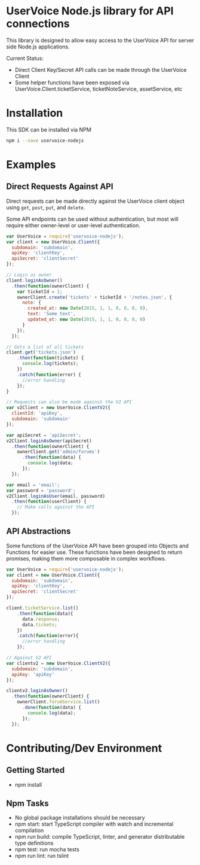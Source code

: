 UserVoice Node.js library for API connections
============================================

This library is designed to allow easy access to the UserVoice API for server side Node.js applications.

Current Status:
* Direct Client Key/Secret API calls can be made through the UserVoice Client
* Some helper functions have been exposed via UserVoice.Client.ticketService, ticketNoteService, assetService, etc

Installation
============

This SDK can be installed via NPM

```sh
npm i --save uservoice-nodejs
```

Examples
========

Direct Requests Against API
---------------
Direct requests can be made directly against the UserVoice client object using `get`, `post`, `put`, and `delete`.

Some API endpoints can be used without authentication, but most will require either owner-level or user-level authentication.

```javascript
var UserVoice = require('uservoice-nodejs');
var client = new UserVoice.Client({
  subdomain: 'subdomain',
  apiKey: 'clientKey',
  apiSecret: 'clientSecret'
});

// Login as owner
client.loginAsOwner()
  .then(function(ownerClient) {
    var ticketId = 1;
    ownerClient.create('tickets' + ticketId + '/notes.json', {
      note: {
        created_at: new Date(2015, 1, 1, 0, 0, 0, 0),
        text: 'Some text',
        updated_at: new Date(2015, 1, 1, 0, 0, 0, 0)
      }
    });
  });

// Gets a list of all tickets
client.get('tickets.json')
    .then(function(tickets) {
      console.log(tickets);
    })
    .catch(function(error) {
      //error handling
    });
}

// Requests can also be made against the V2 API
var v2Client = new UserVoice.ClientV2({
  clientId: 'apiKey',
  subdomain: 'subdomain'
});

var apiSecret = 'apiSecret';
v2Client.loginAsOwner(apiSecret)
  .then(function(ownerClient) {
    ownerClient.get('admin/forums')
      .then(function(data) {
        console.log(data;
      });
  });

var email = 'email';
var password = 'password';
v2Client.loginAsUser(email, password)
  .then(function(userClient) {
    // Make calls against the API
  });

```

API Abstractions
----------------
Some functions of the UserVoice API have been grouped into Objects and Functions for easier use.
These functions have been designed to return promises, making them more composable in complex workflows.

```javascript
var UserVoice = require('uservoice-nodejs');
var client = new UserVoice.Client({
  subdomain: 'subdomain',
  apiKey: 'clientKey',
  apiSecret: 'clientSecret'
});

client.ticketService.list()
    .then(function(data){
      data.response;
      data.tickets;
    })
    .catch(function(error){
      //error handling
    });

// Against V2 API
var clientv2 = new UserVoice.ClientV2({
  subdomain: 'subdomain',
  apiKey: 'apiKey'
});

clientv2.loginAsOwner()
  .then(function(ownerClient) {
    ownerClient.forumService.list()
      .done(function(data) {
        console.log(data);
      });
  });

```

Contributing/Dev Environment
============

Getting Started
-----
- npm install

Npm Tasks
-----
- No global package installations should be necessary
- npm start: start TypeScript compiler with watch and incremental compilation
- npm run build: compile TypeScript, linter, and generator distributable type definitions
- npm test: run mocha tests
- npm run lint: run tslint